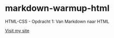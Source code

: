 # markdown-warmup-html
HTML-CSS - Opdracht 1: Van Markdown naar HTML

[Visit my site](https://geert-timmermans.github.io/markdown-warmup-html/)
